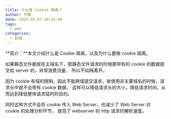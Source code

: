 ```yaml
---
title: 什么是 Cookie 隔离？
author: 于鹏
date: 2019-05-07 20:25:00
tags:
  - web
categories:
  - 前端
---
```


**简介：**本文介绍什么是 Cookie 隔离，以及为什么要做 cookie 隔离。

<!--more-->

如果静态文件都放在主域名下，那静态文件请求的时候都带有的 cookie 的数据提交给 server 的，非常浪费流量，
所以不如隔离开。

因为 cookie 有域的限制，因此不能跨域提交请求，故使用非主要域名的时候，请求头中就不会带有 cookie 数据，
这样可以降低请求头的大小，降低请求时间，从而达到降低整体请求延时的目的。

同时这种方式不会将 cookie 传入 Web Server，也减少了 Web Server 对 cookie 的处理分析环节，
提高了 webserver 的 http 请求的解析速度。
